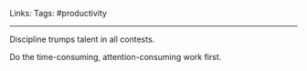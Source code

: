 Links: 
Tags: #productivity

---

Discipline trumps talent in all contests.

Do the time-consuming, attention-consuming work first.
